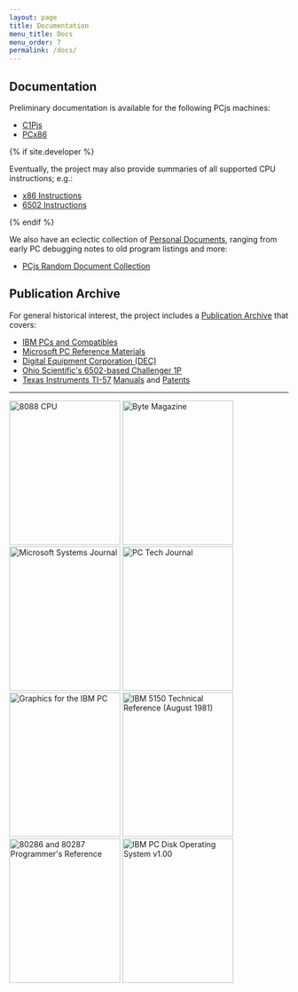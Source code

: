 ```yaml
---
layout: page
title: Documentation
menu_title: Docs
menu_order: 7
permalink: /docs/
---
```


Documentation
-------------

Preliminary documentation is available for the following PCjs machines:

* [C1Pjs](c1pjs/)
* [PCx86](pcx86/)

{% if site.developer %}

Eventually, the project may also provide summaries of all supported CPU instructions; e.g.:

* [x86 Instructions](x86/)
* [6502 Instructions](6502/)

{% endif %}

We also have an eclectic collection of [Personal Documents](personal/), ranging from early PC debugging notes
to old program listings and more:

* [PCjs Random Document Collection](personal/random/)

Publication Archive
-------------------

For general historical interest, the project includes a [Publication Archive](/pubs/) that covers:

* [IBM PCs and Compatibles](/pubs/pc/)
* [Microsoft PC Reference Materials](/pubs/pc/reference/microsoft/)
* [Digital Equipment Corporation (DEC)](/pubs/dec/)
* [Ohio Scientific's 6502-based Challenger 1P](/pubs/c1p/)
* [Texas Instruments TI-57](/devices/ti57/) [Manuals](/devices/ti57/docs/) and [Patents](/devices/ti57/patents/)

---

[<img src="/pubs/images/8088-CPU-thumb.jpg" width="200" height="260" alt="8088 CPU"/>](/pubs/pc/datasheets/)
[<img src="/pubs/images/BYTE-1975-11-thumb.jpg" width="200" height="260" alt="Byte Magazine"/>](/pubs/pc/magazines/byte/)
[<img src="/pubs/images/MSJ-1986-10-thumb.jpg" width="200" height="260" alt="Microsoft Systems Journal"/>](/pubs/pc/magazines/msj/)
[<img src="/pubs/images/PCTJ-1983-07-thumb.jpg" width="200" height="260" alt="PC Tech Journal"/>](/pubs/pc/magazines/pctj/)
[<img src="/pubs/images/Graphics_for_the_IBM_PC-thumb.jpg" width="200" height="260" alt="Graphics for the IBM PC"/>](/pubs/pc/programming/Graphics_for_the_IBM_PC/)
[<img src="/pubs/images/IBM-5150-TECHREF-thumb.jpg" width="200" height="260" alt="IBM 5150 Technical Reference (August 1981)"/>](/pubs/pc/reference/ibm/)
[<img src="/pubs/images/80286_and_80287_Programmers_Reference_Manual_1987-thumb.jpg" width="200" height="260" alt="80286 and 80287 Programmer's Reference"/>](/pubs/pc/reference/intel/)
[<img src="/pubs/images/PCDOS100-thumb.jpg" width="200" height="260" alt="IBM PC Disk Operating System v1.00"/>](/pubs/pc/software/)
